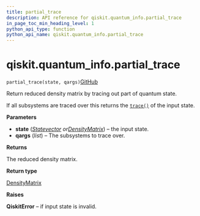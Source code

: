 ```yaml
---
title: partial_trace
description: API reference for qiskit.quantum_info.partial_trace
in_page_toc_min_heading_level: 1
python_api_type: function
python_api_name: qiskit.quantum_info.partial_trace
---
```


# qiskit.quantum\_info.partial\_trace

<span id="qiskit.quantum_info.partial_trace" />

`partial_trace(state, qargs)`[GitHub](https://github.com/qiskit/qiskit/tree/stable/0.39/qiskit/quantum_info/states/utils.py "view source code")

Return reduced density matrix by tracing out part of quantum state.

If all subsystems are traced over this returns the [`trace()`](qiskit.quantum_info.DensityMatrix#trace "qiskit.quantum_info.DensityMatrix.trace") of the input state.

**Parameters**

*   **state** ([*Statevector*](qiskit.quantum_info.Statevector "qiskit.quantum_info.Statevector")  *or*[*DensityMatrix*](qiskit.quantum_info.DensityMatrix "qiskit.quantum_info.DensityMatrix")) – the input state.
*   **qargs** (*list*) – The subsystems to trace over.

**Returns**

The reduced density matrix.

**Return type**

[DensityMatrix](qiskit.quantum_info.DensityMatrix "qiskit.quantum_info.DensityMatrix")

**Raises**

**QiskitError** – if input state is invalid.


